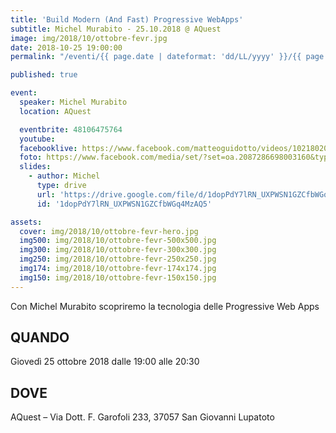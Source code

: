 ```yaml
---
title: 'Build Modern (And Fast) Progressive WebApps'
subtitle: Michel Murabito - 25.10.2018 @ AQuest
image: img/2018/10/ottobre-fevr.jpg
date: 2018-10-25 19:00:00
permalink: "/eventi/{{ page.date | dateformat: 'dd/LL/yyyy' }}/{{ page.fileSlug | slug }}/index.html"

published: true

event:
  speaker: Michel Murabito
  location: AQuest

  eventbrite: 48106475764
  youtube:
  facebooklive: https://www.facebook.com/matteoguidotto/videos/10218020587730154/
  foto: https://www.facebook.com/media/set/?set=oa.2087286698003160&type=3
  slides:
    - author: Michel
      type: drive
      url: 'https://drive.google.com/file/d/1dopPdY7lRN_UXPWSN1GZCfbWGq4MzAQ5/view'
      id: '1dopPdY7lRN_UXPWSN1GZCfbWGq4MzAQ5'

assets:
  cover: img/2018/10/ottobre-fevr-hero.jpg
  img500: img/2018/10/ottobre-fevr-500x500.jpg
  img300: img/2018/10/ottobre-fevr-300x300.jpg
  img250: img/2018/10/ottobre-fevr-250x250.jpg
  img174: img/2018/10/ottobre-fevr-174x174.jpg
  img150: img/2018/10/ottobre-fevr-150x150.jpg
---
```


Con Michel Murabito scopriremo la tecnologia delle Progressive Web Apps

## QUANDO

Giovedì 25 ottobre 2018 dalle 19:00 alle 20:30

## DOVE

AQuest – Via Dott. F. Garofoli 233, 37057 San Giovanni Lupatoto
